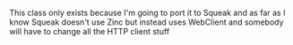 This class only exists because I'm going to port it to Squeak and as far as I know Squeak doesn't use Zinc but instead uses WebClient and somebody will have to change all the HTTP client stuff